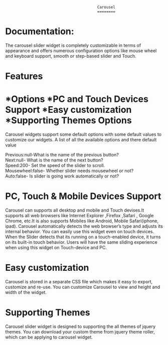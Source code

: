                                              Carousel
                                             ========
Documentation:
=============
  The carousel slider widget is completely customizable in terms of appearance and offers numerous configuration options like mouse wheel and keyboard support, smooth or step-based slider and Touch.

Features
========
*Options
*PC and Touch Devices Support 
*Easy customization 
*Supporting Themes
Options
=======
Carousel widgets support some default options with some default values to customize our widgets. A list of all the available options and there default value

Previous:null-What is the name of the previous button?                                                      
Next:null- What is the name of the next button?                                                              
Speed:200- Set the speed of the slider to scroll.                                                       
Mousewheel:false- Whether slider needs mousewheel or not?                                                  
Auto:false- Is slider is going work automatically or not?                                                  

PC, Touch & Mobile Devices Support
=================================
Carousel can supports all desktop and mobile and Touch devises.It supports all web browsers like Internet Explorer ,Firefox ,Safari , Google Chrome, etc.It is also supports Mobiles like Android, Mobile Safari(iphone, ipad). Carousel automatically detects the web browser’s type and adjusts its internal behavior. You can easily use this widget even on touch devices. When the Slider detects that its running on a touch-enabled device, it turns on its built-in touch behavior. Users will have the same sliding experience when using this widget on Touch-device and PC.

Easy customization
==================
Carousel is stored in a separate CSS file which makes it easy to export, customize and re-use. You can customize Carousel to view and height and width of the widget.

Supporting Themes
=================
Carousel slider widget is designed to supporting the all themes of jquery themes. You can download your custom theme from jquery theme roller, which can be applying to carousel widget.
